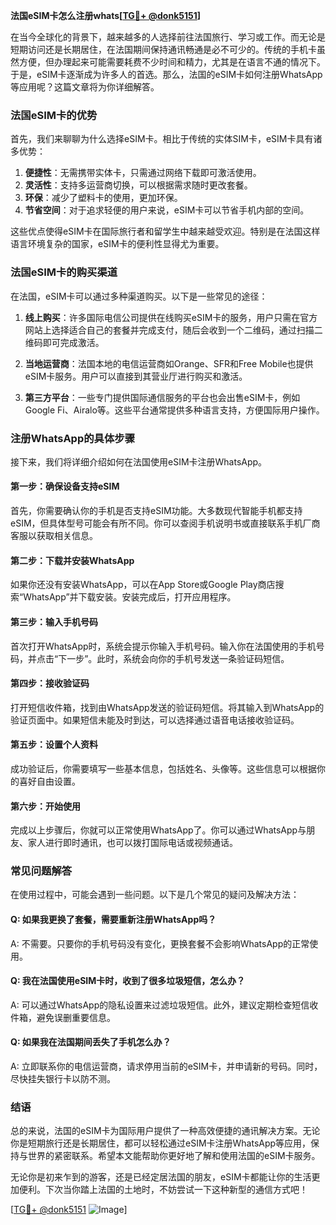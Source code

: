 **法国eSIM卡怎么注册whats[[TG💪+ @donk5151](https://t.me/s/donk5151)]**

在当今全球化的背景下，越来越多的人选择前往法国旅行、学习或工作。而无论是短期访问还是长期居住，在法国期间保持通讯畅通是必不可少的。传统的手机卡虽然方便，但办理起来可能需要耗费不少时间和精力，尤其是在语言不通的情况下。于是，eSIM卡逐渐成为许多人的首选。那么，法国的eSIM卡如何注册WhatsApp等应用呢？这篇文章将为你详细解答。

### 法国eSIM卡的优势

首先，我们来聊聊为什么选择eSIM卡。相比于传统的实体SIM卡，eSIM卡具有诸多优势：

1. **便捷性**：无需携带实体卡，只需通过网络下载即可激活使用。
2. **灵活性**：支持多运营商切换，可以根据需求随时更改套餐。
3. **环保**：减少了塑料卡的使用，更加环保。
4. **节省空间**：对于追求轻便的用户来说，eSIM卡可以节省手机内部的空间。

这些优点使得eSIM卡在国际旅行者和留学生中越来越受欢迎。特别是在法国这样语言环境复杂的国家，eSIM卡的便利性显得尤为重要。

### 法国eSIM卡的购买渠道

在法国，eSIM卡可以通过多种渠道购买。以下是一些常见的途径：

1. **线上购买**：许多国际电信公司提供在线购买eSIM卡的服务，用户只需在官方网站上选择适合自己的套餐并完成支付，随后会收到一个二维码，通过扫描二维码即可完成激活。
   
2. **当地运营商**：法国本地的电信运营商如Orange、SFR和Free Mobile也提供eSIM卡服务。用户可以直接到其营业厅进行购买和激活。

3. **第三方平台**：一些专门提供国际通信服务的平台也会出售eSIM卡，例如Google Fi、Airalo等。这些平台通常提供多种语言支持，方便国际用户操作。

### 注册WhatsApp的具体步骤

接下来，我们将详细介绍如何在法国使用eSIM卡注册WhatsApp。

#### 第一步：确保设备支持eSIM

首先，你需要确认你的手机是否支持eSIM功能。大多数现代智能手机都支持eSIM，但具体型号可能会有所不同。你可以查阅手机说明书或直接联系手机厂商客服以获取相关信息。

#### 第二步：下载并安装WhatsApp

如果你还没有安装WhatsApp，可以在App Store或Google Play商店搜索“WhatsApp”并下载安装。安装完成后，打开应用程序。

#### 第三步：输入手机号码

首次打开WhatsApp时，系统会提示你输入手机号码。输入你在法国使用的手机号码，并点击“下一步”。此时，系统会向你的手机号发送一条验证码短信。

#### 第四步：接收验证码

打开短信收件箱，找到由WhatsApp发送的验证码短信。将其输入到WhatsApp的验证页面中。如果短信未能及时到达，可以选择通过语音电话接收验证码。

#### 第五步：设置个人资料

成功验证后，你需要填写一些基本信息，包括姓名、头像等。这些信息可以根据你的喜好自由设置。

#### 第六步：开始使用

完成以上步骤后，你就可以正常使用WhatsApp了。你可以通过WhatsApp与朋友、家人进行即时通讯，也可以拨打国际电话或视频通话。

### 常见问题解答

在使用过程中，可能会遇到一些问题。以下是几个常见的疑问及解决方法：

#### Q: 如果我更换了套餐，需要重新注册WhatsApp吗？

A: 不需要。只要你的手机号码没有变化，更换套餐不会影响WhatsApp的正常使用。

#### Q: 我在法国使用eSIM卡时，收到了很多垃圾短信，怎么办？

A: 可以通过WhatsApp的隐私设置来过滤垃圾短信。此外，建议定期检查短信收件箱，避免误删重要信息。

#### Q: 如果我在法国期间丢失了手机怎么办？

A: 立即联系你的电信运营商，请求停用当前的eSIM卡，并申请新的号码。同时，尽快挂失银行卡以防不测。

### 结语

总的来说，法国的eSIM卡为国际用户提供了一种高效便捷的通讯解决方案。无论你是短期旅行还是长期居住，都可以轻松通过eSIM卡注册WhatsApp等应用，保持与世界的紧密联系。希望本文能帮助你更好地了解和使用法国的eSIM卡服务。

无论你是初来乍到的游客，还是已经定居法国的朋友，eSIM卡都能让你的生活更加便利。下次当你踏上法国的土地时，不妨尝试一下这种新型的通信方式吧！

[[TG💪+ @donk5151](https://t.me/s/donk5151) ![Image](https://i.postimg.cc/rwNCRYN7/Snipaste-2025-04-30-17-27-05.png)]